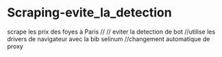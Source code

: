 # Scraping-evite_la_detection
scrape les prix des foyes à Paris //
//
eviter la detection de bot 
//utilise les drivers de navigateur avec la bib selinum
//changement  automatique de proxy
